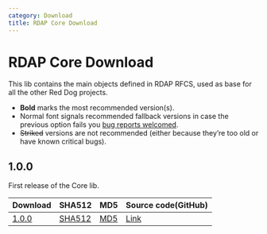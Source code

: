```yaml
---
category: Download
title: RDAP Core Download
---
```


# RDAP Core Download

This lib contains the main objects defined in RDAP RFCS, used as base for all the other Red Dog projects.


- **Bold** marks the most recommended version(s).  
- Normal font signals recommended fallback versions in case the previous option fails you [bug reports welcomed](https://github.com/NICMx/rdap-core/issues).  
- ~~Striked~~ versions are not recommended (either because they’re too old or have known critical bugs).  

## 1.0.0

First release of the Core lib.

|Download |SHA512    |MD5    |Source code(GitHub)|
|:--------|:---------|:------|:---------|
|[1.0.0](https://github.com/NICMx/releases/raw/master/RedDog/rdap-core-1.0.jar)|[SHA512](https://github.com/NICMx/releases/raw/master/RedDog/rdap-core-1.0.sha)|[MD5](https://github.com/NICMx/releases/raw/master/RedDog/rdap-core-1.0.md5)|[Link](https://github.com/NICMx/rdap-core)|

